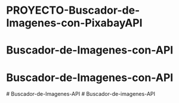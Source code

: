 # PROYECTO-Buscador-de-Imagenes-con-PixabayAPI
# Buscador-de-Imagenes-con-API
# Buscador-de-Imagenes-con-API
#   B u s c a d o r - d e - I m a g e n e s - A P I  
 # Buscador-de-imagenes-API
